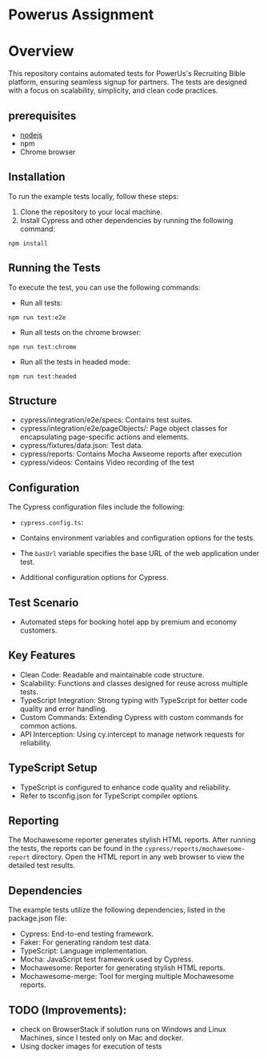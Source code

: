 # Powerus Assignment

# Overview
This repository contains automated tests for PowerUs's Recruiting Bible platform, ensuring seamless signup for partners. The tests are designed with a focus on scalability, simplicity, and clean code practices.


## prerequisites
- [nodejs](https://nodejs.org/en/)
- npm
- Chrome browser

## Installation

To run the example tests locally, follow these steps:

1. Clone the repository to your local machine.
2. Install Cypress and other dependencies by running the following command:

 ```shell
npm install
```

## Running the Tests

To execute the test, you can use the following commands:

- Run all tests:

```shell
npm run test:e2e
```

- Run all tests on the chrome browser:

```shell
npm run test:chrome
```

- Run all the tests in headed mode:

```shell
npm run test:headed
```

## Structure
- cypress/integration/e2e/specs: Contains test suites.
- cypress/integration/e2e/pageObjects/: Page object classes for encapsulating page-specific actions and elements.
- cypress/fixtures/data.json: Test data.
- cypress/reports: Contains Mocha Awseome reports after execution
- cypress/videos: Contains Video recording of the test

## Configuration

The Cypress configuration files include the following:

- `cypress.config.ts`:

- Contains environment variables and configuration options for the tests.
- The `basUrl` variable specifies the base URL of the web application under test.
- Additional configuration options for Cypress.

## Test Scenario
- Automated steps for booking hotel app by premium and economy customers.

## Key Features
- Clean Code: Readable and maintainable code structure.
- Scalability: Functions and classes designed for reuse across multiple tests.
- TypeScript Integration: Strong typing with TypeScript for better code quality and error handling.
- Custom Commands: Extending Cypress with custom commands for common actions.
- API Interception: Using cy.intercept to manage network requests for reliability.

## TypeScript Setup
- TypeScript is configured to enhance code quality and reliability.
- Refer to tsconfig.json for TypeScript compiler options.

## Reporting

The Mochawesome reporter generates stylish HTML reports. After running the tests, the reports can be found in the `cypress/reports/mochawesome-report` directory. Open the HTML report in any web browser to view the detailed test results.

## Dependencies
The example tests utilize the following dependencies, listed in the package.json file:
 
- Cypress: End-to-end testing framework.
- Faker: For generating random test data.
- TypeScript: Language implementation.
- Mocha: JavaScript test framework used by Cypress.
- Mochawesome: Reporter for generating stylish HTML reports.
- Mochawesome-merge: Tool for merging multiple Mochawesome reports.

## TODO (Improvements):
- check on BrowserStack if solution runs on Windows and Linux Machines, since I tested only on Mac and docker.
- Using docker images for execution of tests


